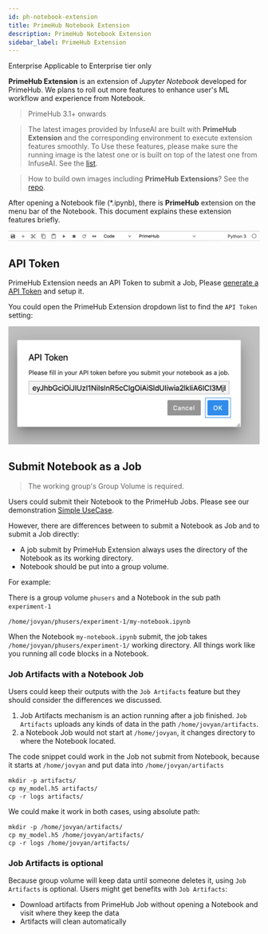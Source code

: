 ```yaml
---
id: ph-notebook-extension
title: PrimeHub Notebook Extension
description: PrimeHub Notebook Extension
sidebar_label: PrimeHub Extension
---
```


<div class="ee-only tooltip">Enterprise
  <span class="tooltiptext">Applicable to Enterprise tier only</span>
</div>

**PrimeHub Extension** is an extension of *Jupyter Notebook* developed for PrimeHub. We plans to roll out more features to enhance user's ML workflow and experience from Notebook.

>PrimeHub 3.1+ onwards

>The latest images provided by InfuseAI are built with **PrimeHub Extension** and the corresponding environment to execute extension features smoothly. To Use these features, please make sure the running image is the latest one or is built on top of the latest one from InfuseAI. See the [list](guide_manual/images-list).

> How to build own images including **PrimeHub Extensions**? See the [repo](https://github.com/InfuseAI/primehub-job/tree/master/jupyterlab_primehub).

After opening a Notebook file (*.ipynb), there is **PrimeHub** extension on the menu bar of the Notebook. This document explains these extension features briefly.

![](assets/ph-extension-menu.png)


## API Token

PrimeHub Extension needs an API Token to submit a Job, Please [generate a API Token](tasks/api-token) and setup it.

You could open the PrimeHub Extension dropdown list to find the `API Token` setting:

![](assets/ph-extension-token.png)


## Submit Notebook as a Job

>The working group's Group Volume is required.

Users could submit their Notebook to the PrimeHub Jobs. Please see our demonstration [Simple UseCase](notebook-as-job).

However, there are differences between to submit a Notebook as Job and to submit a Job directly:

* A job submit by PrimeHub Extension always uses the directory of the Notebook as its working directory.
* Notebook should be put into a group volume.

For example: 

There is a group volume `phusers` and a Notebook in the sub path `experiment-1`

```
/home/jovyan/phusers/experiment-1/my-notebook.ipynb
```

When the Notebook `my-notebook.ipynb` submit, the job takes `/home/jovyan/phusers/experiment-1/` working directory. All things work like you running all code blocks in a Notebook.


### Job Artifacts with a Notebook Job

Users could keep their outputs with the `Job Artifacts` feature but they should consider the differences we discussed.

1. Job Artifacts mechanism is an action running after a job finished. `Job Artifacts` uploads any kinds of data in the path `/home/jovyan/artifacts`.
2. a Notebook Job would not start at `/home/jovyan`, it changes directory to where the Notebook located.


The code snippet could work in the Job not submit from Notebook, because it starts at `/home/jovyan` and put data into `/home/jovyan/artifacts`

```
mkdir -p artifacts/
cp my_model.h5 artifacts/
cp -r logs artifacts/
```

We could make it work in both cases, using absolute path:

```
mkdir -p /home/jovyan/artifacts/
cp my_model.h5 /home/jovyan/artifacts/
cp -r logs /home/jovyan/artifacts/
```

### Job Artifacts is optional

Because group volume will keep data until someone deletes it, using `Job Artifacts` is optional. Users might get benefits with `Job Artifacts`:

* Download artifacts from PrimeHub Job without opening a Notebook and visit where they keep the data
* Artifacts will clean automatically